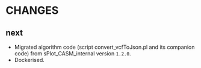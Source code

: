 # CHANGES

## next

* Migrated algorithm code (script convert_vcfToJson.pl and its companion code) from sPlot_CASM_internal version `1.2.0`.
* Dockerised.

